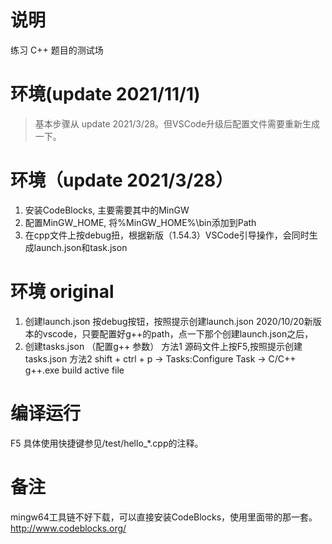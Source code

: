 # 说明
练习 C++ 题目的测试场

# 环境(update 2021/11/1)
>基本步骤从 update 2021/3/28。但VSCode升级后配置文件需要重新生成一下。  


# 环境（update 2021/3/28）
1. 安装CodeBlocks, 主要需要其中的MinGW
2. 配置MinGW_HOME, 将%MinGW_HOME%\bin添加到Path
3. 在cpp文件上按debug扭，根据新版（1.54.3）VSCode引导操作，会同时生成launch.json和task.json


# 环境 original
1. 创建launch.json
   按debug按钮，按照提示创建launch.json
   2020/10/20新版本的vscode，只要配置好g++的path，点一下那个创建launch.json之后，
2. 创建tasks.json （配置g++ 参数）
   方法1 源码文件上按F5,按照提示创建tasks.json
   方法2 shift + ctrl + p -> Tasks:Configure Task -> C/C++ g++.exe build active file


# 编译运行
F5
具体使用快捷键参见/test/hello_*.cpp的注释。

# 备注
mingw64工具链不好下载，可以直接安装CodeBlocks，使用里面带的那一套。
http://www.codeblocks.org/